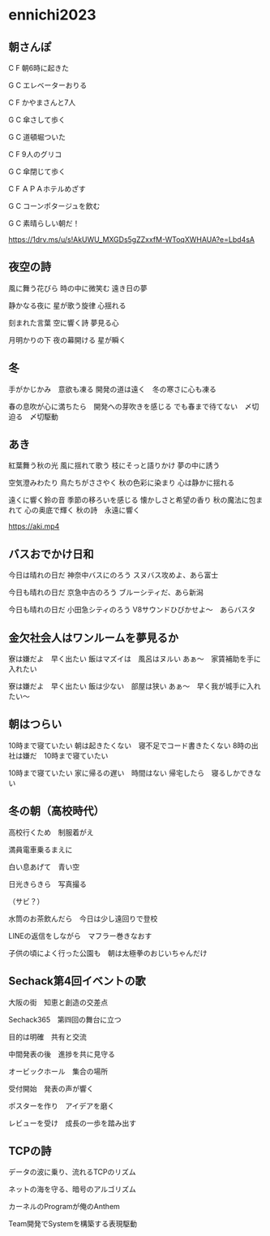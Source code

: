 # ennichi2023


## 朝さんぽ


C      F
朝6時に起きた

G          C
エレベーターおりる

C         F
かやまさんと7人

G       C
傘さして歩く

G       C
道頓堀ついた


C      F
9人のグリコ

G      C
傘閉じて歩く

C         F
ＡＰＡホテルめざす

G             C
コーンポタージュを飲む

G        C
素晴らしい朝だ！


https://1drv.ms/u/s!AkUWU_MXGDs5gZZxxfM-WToqXWHAUA?e=Lbd4sA

## 夜空の詩

風に舞う花びら
時の中に微笑む
遠き日の夢

静かなる夜に
星が歌う旋律
心揺れる

刻まれた言葉
空に響く詩
夢見る心

月明かりの下
夜の幕開ける
星が瞬く


## 冬
手がかじかみ　意欲も凍る
開発の道は遠く　冬の寒さに心も凍る

春の息吹が心に満ちたら　開発への芽吹きを感じる
でも春まで待てない　〆切迫る　〆切駆動


## あき

紅葉舞う秋の光
風に揺れて歌う
枝にそっと語りかけ
夢の中に誘う

空気澄みわたり
鳥たちがささやく
秋の色彩に染まり
心は静かに揺れる

遠くに響く鈴の音
季節の移ろいを感じる
懐かしさと希望の香り
秋の魔法に包まれて
心の奥底で輝く
秋の詩　永遠に響く

https://aki.mp4



## バスおでかけ日和

今日は晴れの日だ
神奈中バスにのろう
スヌバス攻めよ、あら富士

今日も晴れの日だ
京急中古のろう
ブルーシティだ、あら新潟

今日も晴れの日だ
小田急シティのろう
V8サウンドひびかせよ～　あらバスタ


## 金欠社会人はワンルームを夢見るか

寮は嫌だよ　早く出たい
飯はマズイは　風呂はヌルい
あぁ～　家賃補助を手に入れたい

寮は嫌だよ　早く出たい
飯は少ない　部屋は狭い
あぁ～　早く我が城手に入れたい～


## 朝はつらい

10時まで寝ていたい
朝は起きたくない　寝不足でコード書きたくない
8時の出社は嫌だ　10時まで寝ていたい

10時まで寝ていたい
家に帰るの遅い　時間はない
帰宅したら　寝るしかできない

## 冬の朝（高校時代）
高校行くため　制服着がえ

満員電車乗るまえに

白い息あげて　青い空

日光きらきら　写真撮る

（サビ？）

水筒のお茶飲んだら　今日は少し遠回りで登校

LINEの返信をしながら　マフラー巻きなおす

子供の頃によく行った公園も　朝は太極拳のおじいちゃんだけ


## Sechack第4回イベントの歌

大阪の街　知恵と創造の交差点

Sechack365　第㈣回の舞台に立つ

目的は明確　共有と交流

中間発表の後　進捗を共に見守る


オービックホール　集合の場所

受付開始　発表の声が響く

ポスターを作り　アイデアを磨く

レビューを受け　成長の一歩を踏み出す


## TCPの詩

データの波に乗り、流れるTCPのリズム

ネットの海を守る、暗号のアルゴリズム

カーネルのProgramが俺のAnthem

Team開発でSystemを構築する表現駆動
